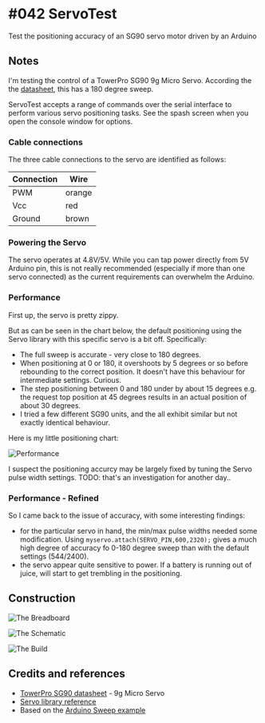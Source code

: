 # #042 ServoTest

Test the positioning accuracy of an SG90 servo motor driven by an Arduino

## Notes

I'm testing the control of a TowerPro SG90 9g Micro Servo.
According the the [datasheet](http://datasheet.sparkgo.com.br/SG90Servo.pdf), this has a 180 degree sweep.

ServoTest accepts a range of commands over the serial interface to perform various servo positioning tasks.
See the spash screen when you open the console window for options.

### Cable connections

The three cable connections to the servo are identified as follows:

| Connection | Wire   |
|------------|--------|
| PWM        | orange |
| Vcc        | red    |
| Ground     | brown  |


### Powering the Servo

The servo operates at 4.8V/5V. While you can tap power directly from 5V Arduino pin,
this is not really recommended (especially if more than one servo connected) as the current requirements
can overwhelm the Arduino.

### Performance

First up, the servo is pretty zippy.

But as can be seen in the chart below, the default positioning using the Servo library with this specific servo is a bit off.
Specifically:
* The full sweep is accurate - very close to 180 degrees.
* When positioning at 0 or 180, it overshoots by 5 degrees or so before rebounding to the correct position. It doesn't have this behaviour for intermediate settings. Curious.
* The step positioning between 0 and 180 under by about 15 degrees e.g. the request top position at 45 degrees results in an actual position of about 30 degrees.
* I tried a few different SG90 units, and the all exhibit similar but not exactly identical behaviour.

Here is my little positioning chart:

![Performance](./assets/SG90_default_positioning_accuracy.jpg?raw=true)

I suspect the positioning accurcy may be largely fixed by tuning the Servo pulse width settings. TODO: that's an investigation for another day..

### Performance - Refined

So I came back to the issue of accuracy, with some interesting findings:

* for the particular servo in hand, the min/max pulse widths needed some modification. Using `myservo.attach(SERVO_PIN,600,2320);` gives a much high degree of accuracy fo 0-180 degree sweep than with the default settings (544/2400).
* the servo appear quite sensitive to power. If a battery is running out of juice, will start to get trembling in the positioning.

## Construction

![The Breadboard](./assets/ServoTest_bb.jpg?raw=true)

![The Schematic](./assets/ServoTest_schematic.jpg?raw=true)

![The Build](./assets/ServoTest_build.jpg?raw=true)

## Credits and references
* [TowerPro SG90 datasheet](http://datasheet.sparkgo.com.br/SG90Servo.pdf) - 9g Micro Servo
* [Servo library reference](http://arduino.cc/en/Reference/Servo)
* Based on the [Arduino Sweep example](http://arduino.cc/en/Tutorial/Sweep)
